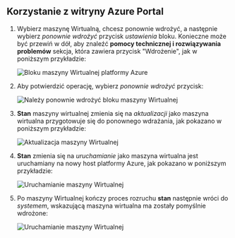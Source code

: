 ## <a name="use-the-azure-portal"></a>Korzystanie z witryny Azure Portal
1. Wybierz maszynę Wirtualną, chcesz ponownie wdrożyć, a następnie wybierz *ponownie wdrożyć* przycisk *ustawienia* bloku. Konieczne może być przewiń w dół, aby znaleźć **pomocy technicznej i rozwiązywania problemów** sekcja, która zawiera przycisk "Wdrożenie", jak w poniższym przykładzie:
   
    ![Bloku maszyny Wirtualnej platformy Azure](./media/virtual-machines-common-redeploy-to-new-node/vmoverview.png)
2. Aby potwierdzić operację, wybierz *ponownie wdrożyć* przycisk:
   
    ![Należy ponownie wdrożyć bloku maszyny Wirtualnej](./media/virtual-machines-common-redeploy-to-new-node/redeployvm.png)
3. **Stan** maszyny wirtualnej zmienia się na *aktualizacji* jako maszyna wirtualna przygotowuje się do ponownego wdrażania, jak pokazano w poniższym przykładzie:
   
    ![Aktualizacja maszyny Wirtualnej](./media/virtual-machines-common-redeploy-to-new-node/vmupdating.png)
4. **Stan** zmienia się na *uruchamianie* jako maszyna wirtualna jest uruchamiany na nowy host platformy Azure, jak pokazano w poniższym przykładzie:
   
    ![Uruchamianie maszyny Wirtualnej](./media/virtual-machines-common-redeploy-to-new-node/vmstarting.png)
5. Po maszyny Wirtualnej kończy proces rozruchu **stan** następnie wróci do *systemem*, wskazującą maszyna wirtualna ma zostały pomyślnie wdrożone:
   
    ![Uruchamianie maszyny Wirtualnej](./media/virtual-machines-common-redeploy-to-new-node/vmrunning.png)


